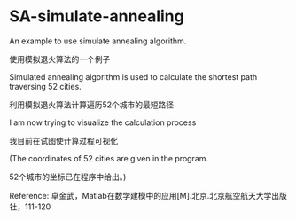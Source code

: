 # SA-simulate-annealing
An example to use simulate annealing algorithm.

使用模拟退火算法的一个例子

Simulated annealing algorithm is used to calculate the shortest path traversing 52 cities. 

利用模拟退火算法计算遍历52个城市的最短路径

I am now trying to visualize the calculation process

我目前在试图使计算过程可视化

(The coordinates of 52 cities are given in the program.

52个城市的坐标已在程序中给出。)

Reference:
卓金武，Matlab在数学建模中的应用[M].北京.北京航空航天大学出版社，111-120
